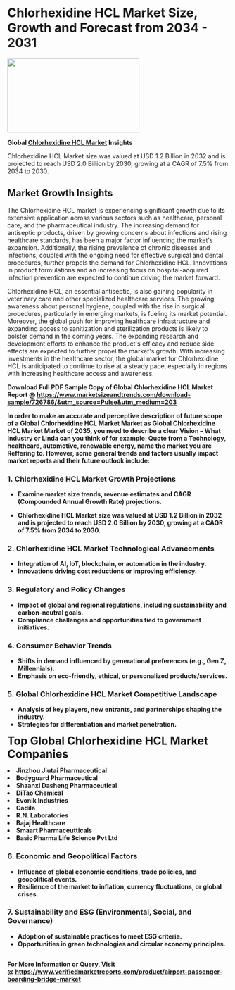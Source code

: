 <H1>Chlorhexidine HCL Market Size, Growth and Forecast from 2034 - 2031</H1><img class="aligncenter size-medium wp-image-584254" src="https://thirdeyenews.in/wp-content/uploads/2034/09/Global-Market-Research-300x168.jpeg" alt="" width="300" height="168" /><p><strong>Global&nbsp;<a href="https://www.marketsizeandtrends.com/download-sample/726786/&amp;utm_source=Pulse&amp;utm_medium=203">Chlorhexidine HCL Market</a> Insights</strong></p><p>Chlorhexidine HCL Market size was valued at USD 1.2 Billion in 2032 and is projected to reach USD 2.0 Billion by 2030, growing at a CAGR of 7.5% from 2034 to 2030.</p><p><h2>Market Growth Insights</h2> <p>The Chlorhexidine HCL market is experiencing significant growth due to its extensive application across various sectors such as healthcare, personal care, and the pharmaceutical industry. The increasing demand for antiseptic products, driven by growing concerns about infections and rising healthcare standards, has been a major factor influencing the market's expansion. Additionally, the rising prevalence of chronic diseases and infections, coupled with the ongoing need for effective surgical and dental procedures, further propels the demand for Chlorhexidine HCL. Innovations in product formulations and an increasing focus on hospital-acquired infection prevention are expected to continue driving the market forward.</p> <p><strong></strong></p> <p>Chlorhexidine HCL, an essential antiseptic, is also gaining popularity in veterinary care and other specialized healthcare services. The growing awareness about personal hygiene, coupled with the rise in surgical procedures, particularly in emerging markets, is fueling its market potential. Moreover, the global push for improving healthcare infrastructure and expanding access to sanitization and sterilization products is likely to bolster demand in the coming years. The expanding research and development efforts to enhance the product's efficacy and reduce side effects are expected to further propel the market's growth. With increasing investments in the healthcare sector, the global market for Chlorhexidine HCL is anticipated to continue to rise at a steady pace, especially in regions with increasing healthcare access and awareness. <p><strong></p><p><span class=""><strong>Download Full PDF Sample Copy of Global Chlorhexidine HCL Market Report</strong> @ <a href="https://www.marketsizeandtrends.com/download-sample/726786/&amp;utm_source=Pulse&amp;utm_medium=203" target="_blank">https://www.marketsizeandtrends.com/download-sample/726786/&amp;utm_source=Pulse&amp;utm_medium=203</a></span></p><p>In order to make an accurate and perceptive description of future scope of a Global&nbsp;Chlorhexidine HCL Market Market as Global&nbsp;Chlorhexidine HCL Market Market of 2035, you need to describe a clear Vision &ndash; What Industry or Linda can you think of for example: Quote from a Technology, healthcare, automotive, renewable energy, name the market you are Reffering to. However, some general trends and factors usually impact market reports and their future outlook include:</p><h3>1.&nbsp;<strong>Chlorhexidine HCL Market Growth Projections</strong></h3><ul><li>Examine market size trends, revenue estimates and CAGR (Compounded Annual Growth Rate) projections.</li><li><p>Chlorhexidine HCL Market size was valued at USD 1.2 Billion in 2032 and is projected to reach USD 2.0 Billion by 2030, growing at a CAGR of 7.5% from 2034 to 2030.</p></li></ul><h3>2.&nbsp;<strong>Chlorhexidine HCL Market Technological Advancements</strong></h3><ul><li>Integration of AI, IoT, blockchain, or automation in the industry.</li><li>Innovations driving cost reductions or improving efficiency.</li></ul><h3>3.&nbsp;<strong>Regulatory and Policy Changes</strong></h3><ul><li>Impact of global and regional regulations, including sustainability and carbon-neutral goals.</li><li>Compliance challenges and opportunities tied to government initiatives.</li></ul><h3>4.&nbsp;<strong>Consumer Behavior Trends</strong></h3><ul><li>Shifts in demand influenced by generational preferences (e.g., Gen Z, Millennials).</li><li>Emphasis on eco-friendly, ethical, or personalized products/services.</li></ul><h3>5.&nbsp;<strong>Global Chlorhexidine HCL Market Competitive Landscape</strong></h3><ul><li>Analysis of key players, new entrants, and partnerships shaping the industry.</li><li>Strategies for differentiation and market penetration.</li></ul><p data-pm-slice="1 1 []"><span style="color: inherit; font-family: inherit; font-size: 25px;">Top Global Chlorhexidine HCL Market Companies</span></p><div class="" data-test-id=""><p><li>Jinzhou Jiutai Pharmaceutical</li><li> Bodyguard Pharmaceutical</li><li> Shaanxi Dasheng Pharmaceutical</li><li> DiTao Chemical</li><li> Evonik Industries</li><li> Cadila</li><li> R.N. Laboratories</li><li> Bajaj Healthcare</li><li> Smaart Pharmaceutticals</li><li> Basic Pharma Life Science Pvt Ltd</li></p></div><h3>6.&nbsp;<strong>Economic and Geopolitical Factors</strong></h3><ul><li>Influence of global economic conditions, trade policies, and geopolitical events.</li><li>Resilience of the market to inflation, currency fluctuations, or global crises.</li></ul><h3>7.&nbsp;<strong>Sustainability and ESG (Environmental, Social, and Governance)</strong></h3><ul><li>Adoption of sustainable practices to meet ESG criteria.</li><li>Opportunities in green technologies and circular economy principles.</li></ul><h2><strong style="font-size: 14px;">For More Information or Query, Visit @&nbsp;</strong><a style="background-color: #ffffff; font-size: 14px;" href="https://www.marketsizeandtrends.com/report/chlorhexidine-hcl-market/" target="_blank">https://www.verifiedmarketreports.com/product/airport-passenger-boarding-bridge-market</a></h2>
